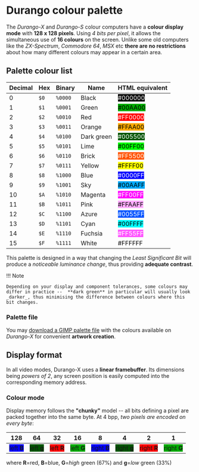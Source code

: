 # Durango colour palette

The _Durango-X_ and _Durango-S_ colour computers have a **colour display mode** with **128 x 128 pixels**. Using _4 bits per pixel_, it allows the
simultaneous use of **16 colours** on the screen. Unlike some old computers like the _ZX-Spectrum_, _Commodore 64_, _MSX_ etc
**there are no restrictions** about how many different colours may appear in a certain area.

## Palette colour list

|Decimal|Hex |Binary |Name   |HTML equivalent|
|-------|----|-------|-------|---------------|
|0      |`$0`|`%0000`|Black  |<span style="background-color:#000000;color:white">\#000000</span>|
|1      |`$1`|`%0001`|Green  |<span style="background-color:#00AA00;color:black">\#00AA00</span>|
|2      |`$2`|`%0010`|Red    |<span style="background-color:#FF0000;color:white">\#FF0000</span>|
|3      |`$3`|`%0011`|Orange |<span style="background-color:#FFAA00;color:black">\#FFAA00</span>|
|4      |`$4`|`%0100`|Dark green|<span style="background-color:#005500;color:white">\#005500</span>|
|5      |`$5`|`%0101`|Lime   |<span style="background-color:#00FF00;color:black">\#00FF00</span>|
|6      |`$6`|`%0110`|Brick  |<span style="background-color:#FF5500;color:white">\#FF5500</span>|
|7      |`$7`|`%0111`|Yellow |<span style="background-color:#FFFF00;color:black">\#FFFF00</span>|
|8      |`$8`|`%1000`|Blue   |<span style="background-color:#0000FF;color:white">\#0000FF</span>|
|9      |`$9`|`%1001`|Sky    |<span style="background-color:#00AAFF;color:black">\#00AAFF</span>|
|10     |`$A`|`%1010`|Magenta|<span style="background-color:#FF00FF;color:white">\#FF00FF</span>|
|11     |`$B`|`%1011`|Pink   |<span style="background-color:#FFAAFF;color:black">\#FFAAFF</span>|
|12     |`$C`|`%1100`|Azure  |<span style="background-color:#0055FF;color:white">\#0055FF</span>|
|13     |`$D`|`%1101`|Cyan   |<span style="background-color:#00FFFF;color:black">\#00FFFF</span>|
|14     |`$E`|`%1110`|Fuchsia|<span style="background-color:#FF55FF;color:white">\#FF55FF</span>|
|15     |`$F`|`%1111`|White  |<span style="background-color:#FFFFFF;color:black">\#FFFFFF</span>|

This palette is designed in a way that changing the _Least Significant Bit_ will produce a
_noticeable luminance change_, thus providing **adequate contrast**.

!!! Note

	Depending on your display and component tolerances, some colours may differ in practice -- 	**dark green** in particular will usually look _darker_, thus minimising the difference between colours where this bit changes.

### Palette file

You may [download a GIMP palette file](../assets/durango-x.gpl) with the colours available on _Durango-X_ for
convenient **artwork creation**.

## Display format

In all video modes, Durango-X uses a **linear framebuffer**. Its dimensions being _powers of 2_,
any screen position is easily computed into the corresponding memory address.

### Colour mode

Display memory follows the **"chunky"** model -- all bits defining a pixel are packed together into
the same byte. At 4 bpp, _two pixels are encoded on every byte_:

|128|64|32|16|8|4|2|1|
|---|--|--|--|-|-|-|-|
|<span style="background-color:#0000FF">left **B**</span>|<span style="background-color:#005500">left **g**</span>|<span style="background-color:#FF0000">left **R**</span>|<span style="background-color:#00AA00">left **G**</span>|<span style="background-color:#0000FF">right **B**</span>|<span style="background-color:#005500">right **g**</span>|<span style="background-color:#FF0000">right **R**</span>|<span style="background-color:#00AA00">right **G**</span>|

where **R**=red, **B**=blue, **G**=_high_ green (67%) and **g**=_low_ green (33%)

